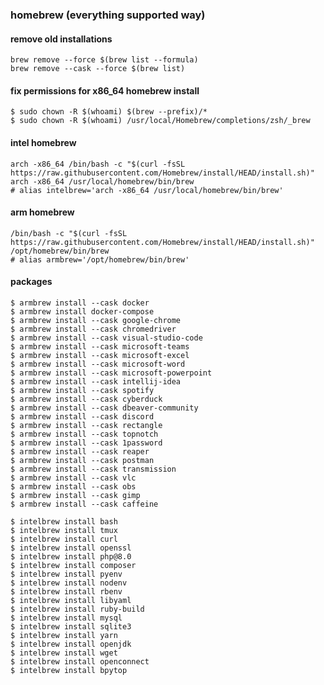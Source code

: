 ### homebrew (everything supported way)
#### remove old installations
    brew remove --force $(brew list --formula)
    brew remove --cask --force $(brew list)

#### fix permissions for x86_64 homebrew install
    $ sudo chown -R $(whoami) $(brew --prefix)/* 
    $ sudo chown -R $(whoami) /usr/local/Homebrew/completions/zsh/_brew


#### intel homebrew
    arch -x86_64 /bin/bash -c "$(curl -fsSL https://raw.githubusercontent.com/Homebrew/install/HEAD/install.sh)"
    arch -x86_64 /usr/local/homebrew/bin/brew
    # alias intelbrew='arch -x86_64 /usr/local/homebrew/bin/brew'

#### arm homebrew
    /bin/bash -c "$(curl -fsSL https://raw.githubusercontent.com/Homebrew/install/HEAD/install.sh)"
    /opt/homebrew/bin/brew
    # alias armbrew='/opt/homebrew/bin/brew'
  
#### packages
    $ armbrew install --cask docker
    $ armbrew install docker-compose
    $ armbrew install --cask google-chrome
    $ armbrew install --cask chromedriver
    $ armbrew install --cask visual-studio-code
    $ armbrew install --cask microsoft-teams
    $ armbrew install --cask microsoft-excel
    $ armbrew install --cask microsoft-word
    $ armbrew install --cask microsoft-powerpoint
    $ armbrew install --cask intellij-idea
    $ armbrew install --cask spotify
    $ armbrew install --cask cyberduck
    $ armbrew install --cask dbeaver-community
    $ armbrew install --cask discord
    $ armbrew install --cask rectangle
    $ armbrew install --cask topnotch
    $ armbrew install --cask 1password
    $ armbrew install --cask reaper
    $ armbrew install --cask postman
    $ armbrew install --cask transmission
    $ armbrew install --cask vlc
    $ armbrew install --cask obs
    $ armbrew install --cask gimp
    $ armbrew install --cask caffeine
    
    $ intelbrew install bash
    $ intelbrew install tmux
    $ intelbrew install curl
    $ intelbrew install openssl
    $ intelbrew install php@8.0
    $ intelbrew install composer
    $ intelbrew install pyenv
    $ intelbrew install nodenv
    $ intelbrew install rbenv
    $ intelbrew install libyaml
    $ intelbrew install ruby-build
    $ intelbrew install mysql
    $ intelbrew install sqlite3
    $ intelbrew install yarn
    $ intelbrew install openjdk
    $ intelbrew install wget
    $ intelbrew install openconnect
    $ intelbrew install bpytop
